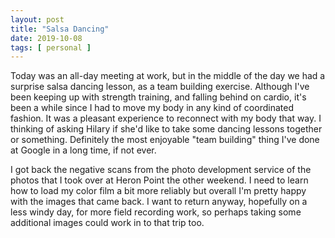 ```yaml
---
layout: post
title: "Salsa Dancing"
date: 2019-10-08
tags: [ personal ]
---
```


Today was an all-day meeting at work, but in the middle of the day we had a surprise salsa dancing lesson, as a team
building exercise. Although I've been keeping up with strength training, and falling behind on cardio, it's been a while
since I had to move my body in any kind of coordinated fashion. It was a pleasant experience to reconnect with my body
that way. I thinking of asking Hilary if she'd like to take some dancing lessons together or something. Definitely the
most enjoyable "team building" thing I've done at Google in a long time, if not ever.

I got back the negative scans from the photo development service of the photos that I took over at Heron Point the other
weekend. I need to learn how to load my color film a bit more reliably but overall I'm pretty happy with the images that
came back. I want to return anyway, hopefully on a less windy day, for more field recording work, so perhaps taking some
additional images could work in to that trip too.


